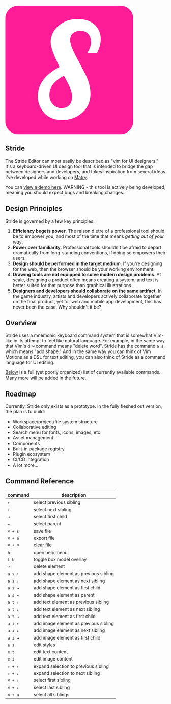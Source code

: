 
![the logo for stride, an S surrounded by a pink rounded rectangle](https://github.com/danielvaughn/stride-editor/blob/main/public/stride_logo.svg?raw=true)

## Stride

The Stride Editor can most easily be described as "vim for UI designers."
It's a keyboard-driven UI design tool that is intended to bridge the gap between designers and developers,
and takes inspiration from several ideas I've developed while working on [Matry](https://github.com/matry/tree-sitter-matry).

You can [view a demo here](https://stride-editor.vercel.app). WARNING - this tool is actively being developed, meaning you should expect bugs and breaking changes.

## Design Principles

Stride is governed by a few key principles:

1. **Efficiency begets power**. The raison d'etre of a professional tool should be to empower you, and most of the time that means *getting out of your way*.
2. **Power over familiarity**. Professional tools shouldn't be afraid to depart dramatically from long-standing conventions, if doing so empowers their users.
3. **Design should be performed in the target medium**. If you're designing for the web, then the browser should be your working environment.
4. **Drawing tools are not equipped to solve modern design problems**. At scale, designing a product often means creating a system, and text is better suited for that purpose than graphical illustrations.
5. **Designers and developers should collaborate on the same artifact**. In the game industry, artists and developers actively collaborate together on the final product, yet for web and mobile app development, this has never been the case. Why shouldn't it be?

## Overview

Stride uses a mnemonic keyboard command system that is somewhat Vim-like in its attempt to feel like natural language.
For example, in the same way that Vim's `d w` command means "delete word", Stride has the command `a s`, which means "add shape."
And in the same way you can think of Vim Motions as a DSL for text editing, you can also think of Stride as a command language for UI editing.

[Below](#command-reference) is a full (yet poorly organized) list of currently available commands.
Many more will be added in the future.

## Roadmap

Currently, Stride only exists as a prototype.
In the fully fleshed out version, the plan is to build:

* Workspace/project/file system structure
* Collaborative editing
* Search menu for fonts, icons, images, etc
* Asset management
* Components
* Built-in package registry
* Plugin ecosystem
* CI/CD integration
* A lot more...

## Command Reference

| command | description |
| --- | --- |
| `↑` | select previous sibling |
| `↓` | select next sibling |
| `→` | select first child |
| `←` | select parent |
| `⌘ + s` | save file |
| `⌘ + e` | export file |
| `⌘ + ⌫` | clear file |
| `h` | open help menu |
| `t b` | toggle box model overlay |
| `⌫` | delete element |
| `a s ↑` | add shape element as previous sibling |
| `a s ↓` | add shape element as next sibling |
| `a s →` | add shape element as first child |
| `a s ←` | add shape element as parent |
| `a t ↑` | add text element as previous sibling |
| `a t ↓` | add text element as next sibling |
| `a t →` | add text element as first child |
| `a i ↑` | add image element as previous sibling |
| `a i ↓` | add image element as next sibling |
| `a i →` | add image element as first child |
| `e s` | edit styles |
| `e t` | edit text content |
| `e i` | edit image content |
| `⇧ + ↑` | expand selection to previous sibling |
| `⇧ + ↓` | expand selection to next sibling |
| `⌘ + ↑` | select first sibling |
| `⌘ + ↓` | select last sibling |
| `⌘ + a` | select all siblings |
